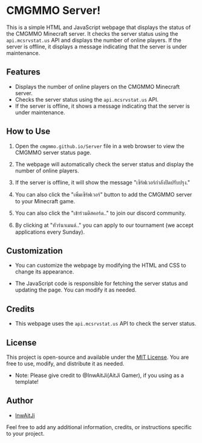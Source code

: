 # CMGMMO Server!

This is a simple HTML and JavaScript webpage that displays the status of the CMGMMO Minecraft server. It checks the server status using the `api.mcsrvstat.us` API and displays the number of online players. If the server is offline, it displays a message indicating that the server is under maintenance.

## Features

- Displays the number of online players on the CMGMMO Minecraft server.
- Checks the server status using the `api.mcsrvstat.us` API.
- If the server is offline, it shows a message indicating that the server is under maintenance.

## How to Use

1. Open the `cmgmmo.github.io/Server` file in a web browser to view the CMGMMO server status page.

2. The webpage will automatically check the server status and display the number of online players.

3. If the server is offline, it will show the message "เซิร์ฟเวอร์กำลังปิดปรับปรุง."

4. You can also click the "เพิ่มเซิร์ฟเวอร์" button to add the CMGMMO server to your Minecraft game.

5. You can also click the "เข้าร่วมดิสคอร์ด.." to join our discord community.

6. By clicking at "ทัวร์นาเมนต์.." you can apply to our tournament (we accept applications every Sunday).

## Customization

- You can customize the webpage by modifying the HTML and CSS to change its appearance.

- The JavaScript code is responsible for fetching the server status and updating the page. You can modify it as needed.

## Credits

- This webpage uses the `api.mcsrvstat.us` API to check the server status.

## License

This project is open-source and available under the [MIT License](LICENSE). You are free to use, modify, and distribute it as needed.

* Note: Please give credit to @InwAitJi(AitJi Gamer), if you using as a template!

## Author

- [lnwAitJi](https://github.com/lnwAitJi)

Feel free to add any additional information, credits, or instructions specific to your project.
